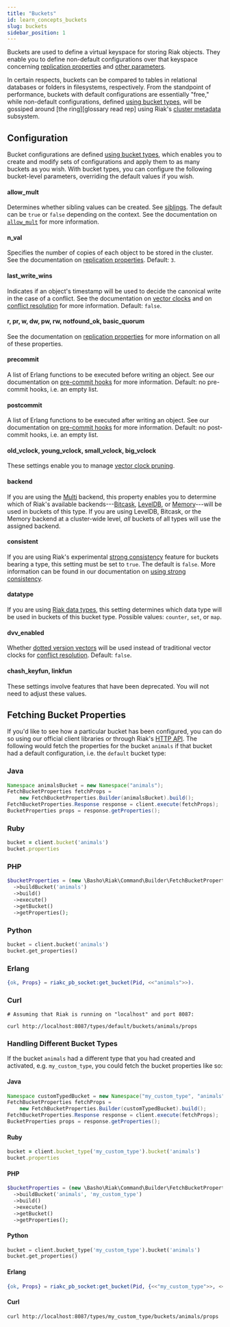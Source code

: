 ```yaml
---
title: "Buckets"
id: learn_concepts_buckets
slug: buckets 
sidebar_position: 1
---
```


[apps cluster metadata]: ../../developing/app-guide/cluster-metadata.md
[cluster ops bucket types]: ../../using/cluster-operations/bucket-types.md
[cluster ops strong consistency]: ../../using/cluster-operations/strong-consistency.md
[concept causal context]: ../../learn/concepts/causal-context.md
[concept causal context sib]: ../../learn/concepts/causal-context.md#siblings
[concept replication]: ../../learn/concepts/replication.md
[concept strong consistency]: ../../using/reference/strong-consistency.md
[config basic]: ../../configuring/basic.md
[dev api http]: ../../developing/api/http/index.md
[dev data types]: ../../developing/data-types/index.md
[glossary ring]: ../../learn/glossary.md#ring
[plan backend leveldb]: ../../setup/planning/backend/leveldb.md
[plan backend bitcask]: ../../setup/planning/backend/bitcask.md
[plan backend memory]: ../../setup/planning/backend/memory.md
[plan backend multi]: ../../setup/planning/backend/multi.md
[usage bucket types]: ../../developing/usage/bucket-types.md
[usage commit hooks]: ../../developing/usage/commit-hooks.md
[usage conflict resolution]: ../../developing/usage/conflict-resolution/index.md
[usage replication]: ../../developing/usage/replication.md


Buckets are used to define a virtual keyspace for storing Riak objects.
They enable you to define non-default configurations over that keyspace
concerning [replication properties][concept replication] and [other
parameters][config basic].

In certain respects, buckets can be compared to tables in relational
databases or folders in filesystems, respectively. From the standpoint
of performance, buckets with default configurations are essentially
"free," while non-default configurations, defined [using bucket
types][cluster ops bucket types], will be gossiped around [the ring][glossary read rep] using Riak's [cluster metadata][apps cluster metadata] subsystem.

## Configuration

Bucket configurations are defined [using bucket types][cluster ops bucket types], which enables
you to create and modify sets of configurations and apply them to as
many buckets as you wish. With bucket types, you can configure the
following bucket-level parameters, overriding the default values if you
wish.

#### allow_mult

Determines whether sibling values can be created. See [siblings][concept causal context sib]. The default can be `true` or `false` depending on
the context. See the documentation on [`allow_mult`][usage bucket types] for more
information.

#### n_val

Specifies the number of copies of each object to be stored in the
cluster. See the documentation on [replication properties][usage replication]. Default:
`3`.

#### last_write_wins

Indicates if an object's timestamp will be used to decide the canonical
write in the case of a conflict. See the documentation on [vector
clocks][concept causal context] and on [conflict resolution][usage conflict resolution] for more information. Default:
`false`.

#### r, pr, w, dw, pw, rw, notfound_ok, basic_quorum

See the documentation on [replication properties][usage replication] for more information
on all of these properties.

#### precommit

A list of Erlang functions to be executed before writing an object. See
our documentation on [pre-commit hooks][usage commit hooks] for more information. Default: no pre-commit
hooks, i.e. an empty list.

#### postcommit

A list of Erlang functions to be executed after writing an object. See
our documentation on [pre-commit hooks][usage commit hooks] for more information. Default: no post-commit
hooks, i.e. an empty list.

#### old_vclock, young_vclock, small_vclock, big_vclock

These settings enable you to manage [vector clock pruning][concept causal context].

#### backend

If you are using the [Multi][plan backend multi] backend, this property enables you to
determine which of Riak's available backends---[Bitcask][plan backend bitcask], [LevelDB][plan backend leveldb], or [Memory][plan backend memory]---will be used in buckets of this type. If you are using
LevelDB, Bitcask, or the Memory backend at a cluster-wide level, _all_
buckets of all types will use the assigned backend.

#### consistent

If you are using Riak's experimental [strong consistency][concept strong consistency] feature for buckets
bearing a type, this setting must be set to `true`. The default is
`false`. More information can be found in our documentation on [using
strong consistency][cluster ops strong consistency].

#### datatype

If you are using [Riak data types][dev data types], this setting
determines which data type will be used in
buckets of this bucket type. Possible values: `counter`, `set`, or
`map`.

#### dvv_enabled

Whether [dotted version vectors][concept causal context]
will be used instead of traditional vector clocks for [conflict resolution][usage conflict resolution]. Default: `false`.

#### chash_keyfun, linkfun

These settings involve features that have been deprecated. You will not
need to adjust these values.

## Fetching Bucket Properties

If you'd like to see how a particular bucket has been configured, you
can do so using our official client libraries or through Riak's [HTTP
API][dev api http]. The following would fetch the properties for the bucket
`animals` if that bucket had a default configuration, i.e. the `default`
bucket type:

### Java

```java
Namespace animalsBucket = new Namespace("animals");
FetchBucketProperties fetchProps =
    new FetchBucketProperties.Builder(animalsBucket).build();
FetchBucketProperties.Response response = client.execute(fetchProps);
BucketProperties props = response.getProperties();
```

### Ruby 

```ruby
bucket = client.bucket('animals')
bucket.properties
```

### PHP 

```php
$bucketProperties = (new \Basho\Riak\Command\Builder\FetchBucketProperties($riak))
  ->buildBucket('animals')
  ->build()
  ->execute()
  ->getBucket()
  ->getProperties();
```

### Python 

```python
bucket = client.bucket('animals')
bucket.get_properties()
```

### Erlang 

```erlang
{ok, Props} = riakc_pb_socket:get_bucket(Pid, <<"animals">>).
```

### Curl 

```curl
# Assuming that Riak is running on "localhost" and port 8087:

curl http://localhost:8087/types/default/buckets/animals/props
```

### Handling Different Bucket Types

If the bucket `animals` had a different type that you had created and
activated, e.g. `my_custom_type`, you could fetch the bucket properties
like so:

#### Java

```java
Namespace customTypedBucket = new Namespace("my_custom_type", "animals");
FetchBucketProperties fetchProps =
    new FetchBucketProperties.Builder(customTypedBucket).build();
FetchBucketProperties.Response response = client.execute(fetchProps);
BucketProperties props = response.getProperties();
```

#### Ruby

```ruby
bucket = client.bucket_type('my_custom_type').bucket('animals')
bucket.properties
```

#### PHP

```php
$bucketProperties = (new \Basho\Riak\Command\Builder\FetchBucketProperties($riak))
  ->buildBucket('animals', 'my_custom_type')
  ->build()
  ->execute()
  ->getBucket()
  ->getProperties();
```

#### Python

```python
bucket = client.bucket_type('my_custom_type').bucket('animals')
bucket.get_properties()
```

#### Erlang

```erlang
{ok, Props} = riakc_pb_socket:get_bucket(Pid, {<<"my_custom_type">>, <<"animals">>}).
```

#### Curl

```curl
curl http://localhost:8087/types/my_custom_type/buckets/animals/props
```
